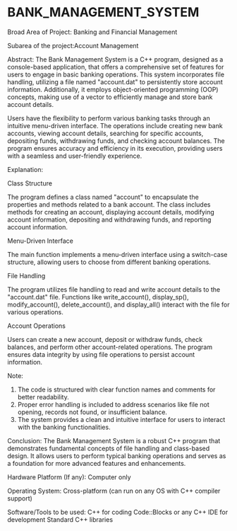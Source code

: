 # BANK_MANAGEMENT_SYSTEM

Broad Area of Project: Banking and Financial Management

Subarea of the project:Account Management

Abstract: The Bank Management System is a C++ program, designed as a console-based application, that offers a comprehensive set of features for users to engage in basic banking operations. This system incorporates file handling, utilizing a file named "account.dat" to persistently store account information. Additionally, it employs object-oriented programming (OOP) concepts, making use of a vector to efficiently manage and store bank account details.

Users have the flexibility to perform various banking tasks through an intuitive menu-driven interface. The operations include creating new bank accounts, viewing account details, searching for specific accounts, depositing funds, withdrawing funds, and checking account balances. The program ensures accuracy and efficiency in its execution, providing users with a seamless and user-friendly experience.


Explanation:

Class Structure

The program defines a class named "account" to encapsulate the properties and methods related to a bank account.
The class includes methods for creating an account, displaying account details, modifying account information, depositing and withdrawing funds, and reporting account information.

Menu-Driven Interface

The main function implements a menu-driven interface using a switch-case structure, allowing users to choose from different banking operations.

File Handling

The program utilizes file handling to read and write account details to the "account.dat" file.
Functions like write_account(), display_sp(), modify_account(), delete_account(), and display_all() interact with the file for various operations.

Account Operations

Users can create a new account, deposit or withdraw funds, check balances, and perform other account-related operations.
The program ensures data integrity by using file operations to persist account information.


Note:

1) The code is structured with clear function names and comments for better readability.
2) Proper error handling is included to address scenarios like file not opening, records not found, or insufficient balance.
3) The system provides a clean and intuitive interface for users to interact with the banking functionalities.


Conclusion:
The Bank Management System is a robust C++ program that demonstrates fundamental concepts of file handling and class-based design. It allows users to perform typical banking operations and serves as a foundation for more advanced features and enhancements.



Hardware Platform (If any): Computer only

Operating System: Cross-platform (can run on any OS with C++ compiler support)

Software/Tools to be used: 
C++ for coding
Code::Blocks or any C++ IDE for development
Standard C++ libraries
